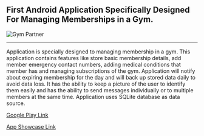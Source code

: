 ## First Android Application Specifically Designed For Managing Memberships in a Gym.

![Gym Partner](http://resume.kasungunathilaka.com/img/uploads/portfolio/portfolio-gympartner-model-cover.jpg)

***
Application is specially designed to managing membership in a gym. This application contains features like store basic membership details, add member emergency contact numbers, adding medical conditions that member has and managing subscriptions of the gym. Application will notify about expiring membership for the day and will back up stored data daily to avoid data loss. It has the ability to keep a picture of the user to identify them easily and has the ability to send messages individually or to multiple members at the same time. Application uses SQLite database as data source.


[Google Play Link](https://goo.gl/JvUCid)

[App Showcase Link](https://goo.gl/ACiE9o)
